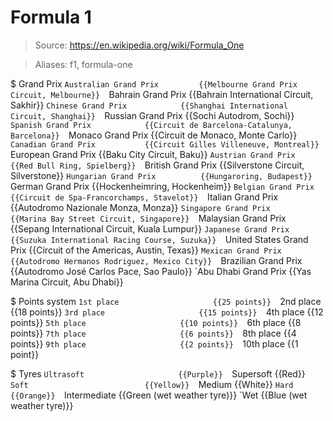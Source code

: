 # Formula 1

> Source: https://en.wikipedia.org/wiki/Formula_One

> Aliases: f1, formula-one

$ Grand Prix
    `Australian Grand Prix         {{Melbourne Grand Prix Circuit, Melbourne}} 
    `Bahrain Grand Prix            {{Bahrain International Circuit, Sakhir}} 
    `Chinese Grand Prix            {{Shanghai International Circuit, Shanghai}} 
    `Russian Grand Prix            {{Sochi Autodrom, Sochi}} 
    `Spanish Grand Prix            {{Circuit de Barcelona-Catalunya, Barcelona}} 
    `Monaco Grand Prix             {{Circuit de Monaco, Monte Carlo}} 
    `Canadian Grand Prix           {{Circuit Gilles Villeneuve, Montreal}} 
    `European Grand Prix           {{Baku City Circuit, Baku}} 
    `Austrian Grand Prix           {{Red Bull Ring, Spielberg}} 
    `British Grand Prix            {{Silverstone Circuit, Silverstone}} 
    `Hungarian Grand Prix          {{Hungaroring, Budapest}} 
    `German Grand Prix             {{Hockenheimring, Hockenheim}} 
    `Belgian Grand Prix            {{Circuit de Spa-Francorchamps, Stavelot}} 
    `Italian Grand Prix            {{Autodromo Nazionale Monza, Monza}} 
    `Singapore Grand Prix          {{Marina Bay Street Circuit, Singapore}} 
    `Malaysian Grand Prix          {{Sepang International Circuit, Kuala Lumpur}} 
    `Japanese Grand Prix           {{Suzuka International Racing Course, Suzuka}} 
    `United States Grand Prix      {{Circuit of the Americas, Austin, Texas}} 
    `Mexican Grand Prix            {{Autodromo Hermanos Rodriguez, Mexico City}} 
    `Brazilian Grand Prix          {{Autodromo José Carlos Pace, Sao Paulo}} 
    `Abu Dhabi Grand Prix          {{Yas Marina Circuit, Abu Dhabi}} 

$ Points system
    `1st place                     {{25 points}} 
    `2nd place                     {{18 points}} 
    `3rd place                     {{15 points}} 
    `4th place                     {{12 points}} 
    `5th place                     {{10 points}} 
    `6th place                     {{8 points}} 
    `7th place                     {{6 points}} 
    `8th place                     {{4 points}} 
    `9th place                     {{2 points}} 
    `10th place                    {{1 point}} 

$ Tyres
    `Ultrasoft                     {{Purple}} 
    `Supersoft                     {{Red}} 
    `Soft                          {{Yellow}} 
    `Medium                        {{White}} 
    `Hard                          {{Orange}} 
    `Intermediate                  {{Green (wet weather tyre)}} 
    `Wet                           {{Blue (wet weather tyre)}} 

